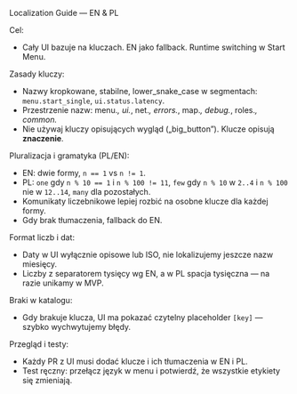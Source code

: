 Localization Guide — EN & PL

Cel:
- Cały UI bazuje na kluczach. EN jako fallback. Runtime switching w Start Menu.

Zasady kluczy:
- Nazwy kropkowane, stabilne, lower_snake_case w segmentach: `menu.start_single`, `ui.status.latency`.
- Przestrzenie nazw: menu.*, ui.*, net.*, errors.*, map.*, debug.*, roles.*, common.*
- Nie używaj kluczy opisujących wygląd („big_button”). Klucze opisują **znaczenie**.

Pluralizacja i gramatyka (PL/EN):
- EN: dwie formy, `n == 1` vs `n != 1`.
- PL: `one` gdy `n % 10 == 1` i `n % 100 != 11`, `few` gdy `n % 10` w `2..4` i `n % 100` nie w `12..14`, `many` dla pozostałych.
- Komunikaty liczebnikowe lepiej rozbić na osobne klucze dla każdej formy.
- Gdy brak tłumaczenia, fallback do EN.

Format liczb i dat:
- Daty w UI wyłącznie opisowe lub ISO, nie lokalizujemy jeszcze nazw miesięcy.
- Liczby z separatorem tysięcy wg EN, a w PL spacja tysięczna — na razie unikamy w MVP.

Braki w katalogu:
- Gdy brakuje klucza, UI ma pokazać czytelny placeholder `[key]` — szybko wychwytujemy błędy.

Przegląd i testy:
- Każdy PR z UI musi dodać klucze i ich tłumaczenia w EN i PL.
- Test ręczny: przełącz język w menu i potwierdź, że wszystkie etykiety się zmieniają.
